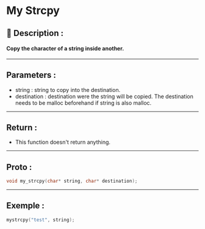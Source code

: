 # My Strcpy

## 📝 Description :
#### Copy the character of a string inside another.
---
## Parameters :
- string : string to copy into the destination.
- destination : destination were the string will be copied. The destination needs to be malloc beforehand if string is also malloc.
---
## Return :
- This function doesn't return anything.
---
## Proto :
```c
void my_strcpy(char* string, char* destination);
```
---
## Exemple : 
```c
mystrcpy("test", string);
```



